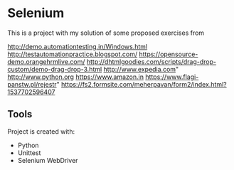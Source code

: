# Selenium
This is a project with my solution of some proposed exercises from 

http://demo.automationtesting.in/Windows.html
http://testautomationpractice.blogspot.com/
https://opensource-demo.orangehrmlive.com/
http://dhtmlgoodies.com/scripts/drag-drop-custom/demo-drag-drop-3.html
http://www.expedia.com"
http://www.python.org
https://www.amazon.in
https://www.flagi-panstw.pl/rejestr"
https://fs2.formsite.com/meherpavan/form2/index.html?1537702596407

## **Tools**
Project is created with:
* Python
* Unittest
* Selenium WebDriver 




